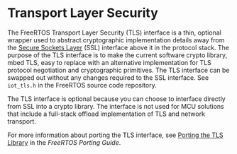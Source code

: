 # Transport Layer Security<a name="security-tls"></a>

The FreeRTOS Transport Layer Security \(TLS\) interface is a thin, optional wrapper used to abstract cryptographic implementation details away from the [Secure Sockets Layer](https://docs.aws.amazon.com/freertos/latest/lib-ref/html2/secure_sockets/index.html) \(SSL\) interface above it in the protocol stack\. The purpose of the TLS interface is to make the current software crypto library, mbed TLS, easy to replace with an alternative implementation for TLS protocol negotiation and cryptographic primitives\. The TLS interface can be swapped out without any changes required to the SSL interface\. See `iot_tls.h` in the FreeRTOS source code repository\.

The TLS interface is optional because you can choose to interface directly from SSL into a crypto library\. The interface is not used for MCU solutions that include a full\-stack offload implementation of TLS and network transport\.

For more information about porting the TLS interface, see [Porting the TLS Library](https://docs.aws.amazon.com/freertos/latest/portingguide/afr-porting-tls.html) in the *FreeRTOS Porting Guide*\.